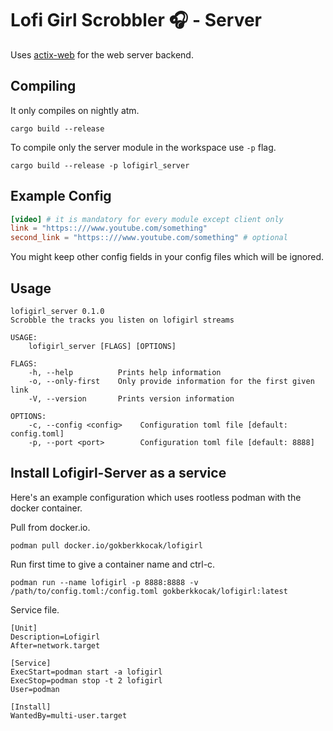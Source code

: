# Lofi Girl Scrobbler 🎧 - Server 

Uses [actix-web](https://actix.rs/) for the web server backend. 

## Compiling

It only compiles on nightly atm.

```
cargo build --release
```

To compile only the server module in the workspace use ```-p``` flag.

```
cargo build --release -p lofigirl_server
```

## Example Config

```toml
[video] # it is mandatory for every module except client only
link = "https::///www.youtube.com/something"
second_link = "https::///www.youtube.com/something" # optional
```

You might keep other config fields in your config files which will be ignored.

## Usage
```
lofigirl_server 0.1.0
Scrobble the tracks you listen on lofigirl streams

USAGE:
    lofigirl_server [FLAGS] [OPTIONS]

FLAGS:
    -h, --help          Prints help information
    -o, --only-first    Only provide information for the first given link
    -V, --version       Prints version information

OPTIONS:
    -c, --config <config>    Configuration toml file [default: config.toml]
    -p, --port <port>        Configuration toml file [default: 8888]
```

## Install Lofigirl-Server as a service

Here's an example configuration which uses rootless podman with the docker container.

Pull from docker.io.

```
podman pull docker.io/gokberkkocak/lofigirl
```

Run first time to give a container name and ctrl-c. 

```
podman run --name lofigirl -p 8888:8888 -v /path/to/config.toml:/config.toml gokberkkocak/lofigirl:latest
```

Service file.

```
[Unit]
Description=Lofigirl
After=network.target

[Service]
ExecStart=podman start -a lofigirl
ExecStop=podman stop -t 2 lofigirl
User=podman

[Install]
WantedBy=multi-user.target
```
